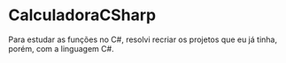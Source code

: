 # CalculadoraCSharp
Para estudar as funções no C#, resolvi recriar os projetos que eu já tinha, porém, com a linguagem C#.
